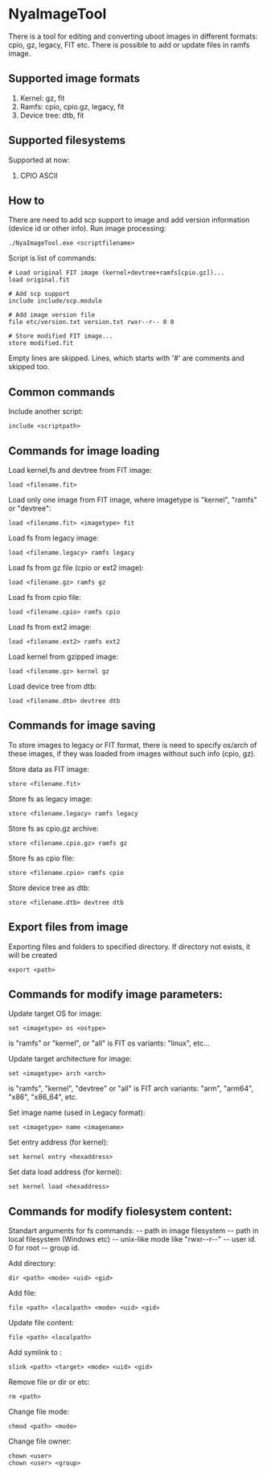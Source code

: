 # NyaImageTool

There is a tool for editing and converting uboot images in different formats: cpio, gz, legacy, FIT etc.
There is possible to add or update files in ramfs image.

## Supported image formats
1. Kernel: gz, fit
2. Ramfs: cpio, cpio.gz, legacy, fit
3. Device tree: dtb, fit

## Supported filesystems

Supported at now:
1. CPIO ASCII

## How to
There are need to add scp support to image and add version information (device id or other info).
Run image processing:
```
./NyaImageTool.exe <scriptfilename>
```

Script is list of commands:
```
# Load original FIT image (kernel+devtree+ramfs[cpio.gz])...
load original.fit

# Add scp support
include include/scp.module

# Add image version file
file etc/version.txt version.txt rwxr--r-- 0 0

# Store modified FIT image...
store modified.fit
```
Empty lines are skipped. Lines, which starts with '#' are comments and skipped too.

## Common commands
Include another script:
```
include <scriptpath>
```

## Commands for image loading
Load kernel,fs and devtree from FIT image:
```
load <filename.fit>
```
Load only one image from FIT image, where imagetype is "kernel", "ramfs" or "devtree":
```
load <filename.fit> <imagetype> fit
```
Load fs from legacy image:
```
load <filename.legacy> ramfs legacy
```
Load fs from gz file (cpio or ext2 image):
```
load <filename.gz> ramfs gz
```
Load fs from cpio file:
```
load <filename.cpio> ramfs cpio
```
Load fs from ext2 image:
```
load <filename.ext2> ramfs ext2
```
Load kernel from gzipped image:
```
load <filename.gz> kernel gz
```
Load device tree from dtb:
```
load <filename.dtb> devtree dtb
```
## Commands for image saving
To store images to legacy or FIT format, there is need to specify os/arch of these images, if they was loaded from images without such info (cpio, gz). 

Store data as FIT image:
```
store <filename.fit>
```
Store fs as legacy image:
```
store <filename.legacy> ramfs legacy
```
Store fs as cpio.gz archive:
```
store <filename.cpio.gz> ramfs gz
```
Store fs as cpio file:
```
store <filename.cpio> ramfs cpio
```
Store device tree as dtb:
```
store <filename.dtb> devtree dtb
```

## Export files from image
Exporting files and folders to specified directory. If directory not exists, it will be created 
```
export <path>
```

## Commands for modify image parameters:
Update target OS for image:
```
set <imagetype> os <ostype>
```
<imagetype> is "ramfs" or "kernel", or "all"
<ostype> is FIT os variants: "linux", etc...

Update target architecture for image:
```
set <imagetype> arch <arch>
```
<imagetype> is "ramfs", "kernel", "devtree" or "all"
<arch> is FIT arch variants: "arm", "arm64", "x86", "x86_64", etc.

Set image name (used in Legacy format):
```
set <imagetype> name <imagename>
```

Set entry address (for kernel):
```
set kernel entry <hexaddress>
```

Set data load address (for kernel):
```
set kernel load <hexaddress>
```

## Commands for modify fiolesystem content:
Standart arguments for fs commands:
<path> -- path in image filesystem
<localpath> -- path in local filesystem (Windows etc)
<mode> -- unix-like mode like "rwxr--r--"
<user> -- user id. 0 for root
<group> -- group id. 

Add directory:
```
dir <path> <mode> <uid> <gid>
```

Add file:
```
file <path> <localpath> <mode> <uid> <gid>
```

Update file content:
```
file <path> <localpath>
```

Add symlink to <target>:
```
slink <path> <target> <mode> <uid> <gid>
```

Remove file or dir or etc:
```
rm <path>
```

Change file mode:
```
chmod <path> <mode>
```

Change file owner:
```
chown <user>
chown <user> <group>
```